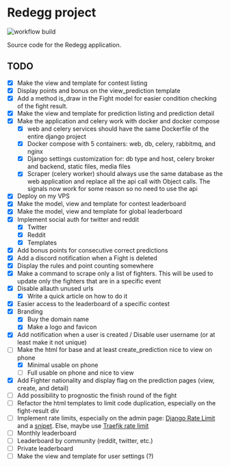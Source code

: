 # Redegg project

![workflow build](https://github.com/NicoGGG/redegg/actions/workflows/build.yml/badge.svg)

Source code for the Redegg application.

## TODO

- [x] Make the view and template for contest listing
- [x] Display points and bonus on the view_prediction template
- [x] Add a method is_draw in the Fight model for easier condition checking of the fight result.
- [x] Make the view and template for prediction listing and prediction detail
- [x] Make the application and celery work with docker and docker compose
  - [x] web and celery services should have the same Dockerfile of the entire django project
  - [x] Docker compose with 5 containers: web, db, celery, rabbitmq, and nginx
  - [x] Django settings customization for: db type and host, celery broker and backend, static files, media files
  - [x] Scraper (celery worker) should always use the same database as the web application and replace all the api call with Object calls. The signals now work for some reason so no need to use the api
- [x] Deploy on my VPS
- [x] Make the model, view and template for contest leaderboard
- [x] Make the model, view and template for global leaderboard
- [x] Implement social auth for twitter and reddit
  - [x] Twitter
  - [x] Reddit
  - [x] Templates
- [x] Add bonus points for consecutive correct predictions
- [x] Add a discord notification when a Fight is deleted
- [x] Display the rules and point counting somewhere
- [x] Make a command to scrape only a list of fighters. This will be used to update only the fighters that are in a specific event
- [x] Disable allauth unused urls
  - [x] Write a quick article on how to do it
- [x] Easier access to the leaderboard of a specific contest
- [x] Branding
  - [x] Buy the domain name
  - [x] Make a logo and favicon
- [x] Add notification when a user is created / Disable user username (or at least make it not unique)
- [ ] Make the html for base and at least create_prediction nice to view on phone
  - [x] Minimal usable on phone
  - [ ] Full usable on phone and nice to view
- [x] Add Fighter nationality and display flag on the prediction pages (view, create, and detail)
- [ ] Add possibility to prognostic the finish round of the fight
- [ ] Refactor the html templates to limit code duplication, especially on the fight-result div
- [ ] Implement rate limits, especially on the admin page: [Django Rate Limit](https://django-ratelimit.readthedocs.io/en/stable/installation.html) and a [snipet](https://gist.github.com/nitely/5202285). Else, maybe use [Traefik rate limit](https://doc.traefik.io/traefik/middlewares/http/ratelimit/)
- [ ] Monthly leaderboard
- [ ] Leaderboard by community (reddit, twitter, etc.)
- [ ] Private leaderboard
- [ ] Make the view and template for user settings (?)
